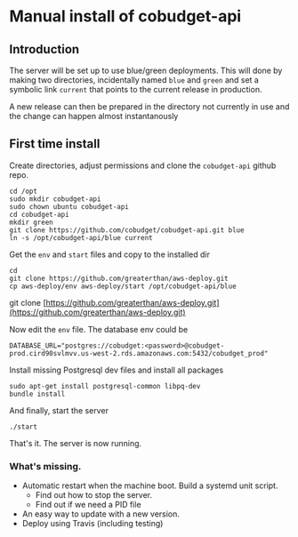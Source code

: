 # Manual install of cobudget-api

## Introduction

The server will be set up to use blue/green deployments. This will done by making two directories, incidentally named `blue` and `green` and set a symbolic link `current` that points to the current release in production.

A new release can then be prepared in the directory not currently in use and the change can happen almost instantanously

## First time install

Create directories, adjust permissions and clone the `cobudget-api` github repo.

```
cd /opt
sudo mkdir cobudget-api
sudo chown ubuntu cobudget-api
cd cobudget-api
mkdir green
git clone https://github.com/cobudget/cobudget-api.git blue
ln -s /opt/cobudget-api/blue current
```

Get the `env` and `start` files and copy to the installed dir

```
cd
git clone https://github.com/greaterthan/aws-deploy.git
cp aws-deploy/env aws-deploy/start /opt/cobudget-api/blue
```

git clone [https://github.com/greaterthan/aws-deploy.git](https://github.com/greaterthan/aws-deploy.git)

Now edit the `env` file. The database env could be

```
DATABASE_URL="postgres://cobudget:<password>@cobudget-prod.cird90svlmvv.us-west-2.rds.amazonaws.com:5432/cobudget_prod"
```

Install missing Postgresql dev files and install all packages

```
sudo apt-get install postgresql-common libpq-dev
bundle install
```

And finally, start the server

```
./start
```

That's it. The server is now running.

### What's missing.

* Automatic restart when the machine boot. Build a systemd unit script.
  * Find out how to stop the server.
  * Find out if we need a PID file
* An easy way to update with a new version.
* Deploy using Travis \(including testing\)



